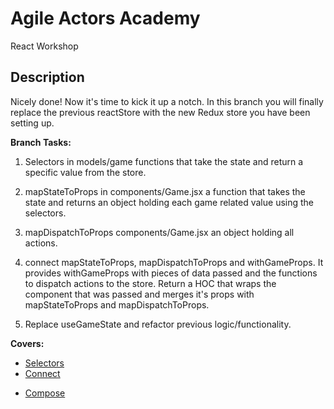 # Agile Actors Academy

React Workshop

## Description

Nicely done! Now it's time to kick it up a notch. In this branch you will finally replace the previous reactStore with the new Redux store you have been setting up.

**Branch Tasks:**

1. Selectors in models/game functions that take the state and return a specific value from the store.

2. mapStateToProps in components/Game.jsx a function that takes the state and returns an object holding each game related value using the selectors.

3. mapDispatchToProps components/Game.jsx an object holding all actions.

4. connect mapStateToProps, mapDispatchToProps and withGameProps. It provides withGameProps with pieces of data passed and the functions to dispatch actions to the store. Return a HOC that wraps the component that was passed and merges it's props with mapStateToProps and mapDispatchToProps.

5. Replace useGameState and refactor previous logic/functionality.

**Covers:**

- [Selectors](https://redux.js.org/usage/deriving-data-selectors)
- [Connect](https://react-redux.js.org/api/connect)
<!-- Compose page from docs is pretty meh maybe find another resource, or just add explanation here in README -->
- [Compose](https://redux.js.org/api/compose)
